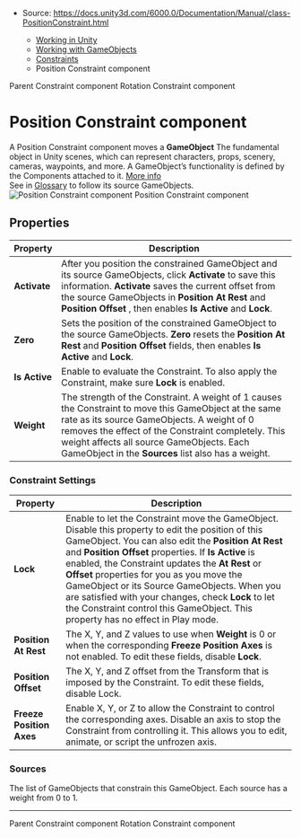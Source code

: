 * Source: https://docs.unity3d.com/6000.0/Documentation/Manual/class-PositionConstraint.html

  * [Working in Unity](https://docs.unity3d.com/6000.0/Documentation/Manual/working-in-unity.html)
  * [Working with GameObjects](https://docs.unity3d.com/6000.0/Documentation/Manual/working-with-gameobjects.html)
  * [Constraints](https://docs.unity3d.com/6000.0/Documentation/Manual/Constraints.html)
  * Position Constraint component


[](https://docs.unity3d.com/6000.0/Documentation/Manual/class-ParentConstraint.html)
Parent Constraint component
[](https://docs.unity3d.com/6000.0/Documentation/Manual/class-RotationConstraint.html)
Rotation Constraint component
# Position Constraint component
A Position Constraint component moves a **GameObject** The fundamental object in Unity scenes, which can represent characters, props, scenery, cameras, waypoints, and more. A GameObject’s functionality is defined by the Components attached to it. [More info](https://docs.unity3d.com/6000.0/Documentation/Manual/class-GameObject.html)  
See in [Glossary](https://docs.unity3d.com/6000.0/Documentation/Manual/Glossary.html#GameObject) to follow its source GameObjects. 
![Position Constraint component](https://docs.unity3d.com/6000.0/Documentation/uploads/Main/PositionConstraint.png) Position Constraint component
## Properties
**Property** | **Description**  
---|---  
**Activate** | After you position the constrained GameObject and its source GameObjects, click **Activate** to save this information. **Activate** saves the current offset from the source GameObjects in **Position At Rest** and **Position Offset** , then enables **Is Active** and **Lock**.  
**Zero** | Sets the position of the constrained GameObject to the source GameObjects. **Zero** resets the **Position At Rest** and **Position Offset** fields, then enables **Is Active** and **Lock**.  
**Is Active** | Enable to evaluate the Constraint. To also apply the Constraint, make sure **Lock** is enabled.  
**Weight** | The strength of the Constraint. A weight of 1 causes the Constraint to move this GameObject at the same rate as its source GameObjects. A weight of 0 removes the effect of the Constraint completely. This weight affects all source GameObjects. Each GameObject in the **Sources** list also has a weight.  
### Constraint Settings
**Property** | **Description**  
---|---  
**Lock** | Enable to let the Constraint move the GameObject. Disable this property to edit the position of this GameObject. You can also edit the **Position At Rest** and **Position Offset** properties. If **Is Active** is enabled, the Constraint updates the **At Rest** or **Offset** properties for you as you move the GameObject or its Source GameObjects. When you are satisfied with your changes, check **Lock** to let the Constraint control this GameObject. This property has no effect in Play mode.  
**Position At Rest** | The X, Y, and Z values to use when **Weight** is 0 or when the corresponding **Freeze Position Axes** is not enabled. To edit these fields, disable **Lock**.  
**Position Offset** | The X, Y, and Z offset from the Transform that is imposed by the Constraint. To edit these fields, disable Lock.  
**Freeze Position Axes** | Enable X, Y, or Z to allow the Constraint to control the corresponding axes. Disable an axis to stop the Constraint from controlling it. This allows you to edit, animate, or script the unfrozen axis.  
### Sources
The list of GameObjects that constrain this GameObject. Each source has a weight from 0 to 1. 
* * *
[](https://docs.unity3d.com/6000.0/Documentation/Manual/class-ParentConstraint.html)
Parent Constraint component
[](https://docs.unity3d.com/6000.0/Documentation/Manual/class-RotationConstraint.html)
Rotation Constraint component
